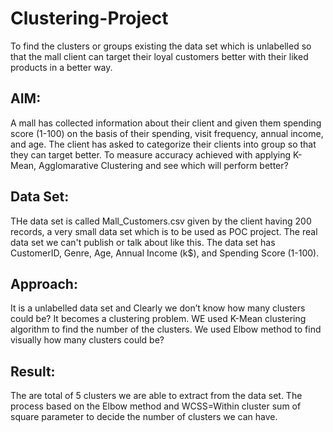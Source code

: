 # Clustering-Project

To find the clusters or groups existing the data set which is unlabelled so that the mall client can target their loyal customers better with their liked products in a better way.


## AIM:

A mall has collected information about their client and given them spending score (1-100) on the basis of their spending, visit
frequency, annual income, and age. The client has asked to categorize their clients into group so that they can target better.
To measure accuracy achieved with applying K-Mean, Agglomarative Clustering and see which will perform better?

## Data Set:

THe data set is called Mall_Customers.csv given by the client having 200 records, a very small data set which is to be used as POC project. The real data set we can't publish or talk about like this. The data set has CustomerID,	Genre,	Age,	Annual Income (k$), and 	Spending Score (1-100).


## Approach:

 It is a unlabelled data set and Clearly we don’t know how many clusters could be? It becomes a clustering problem. WE used K-Mean clustering algorithm to find the number of the clusters. We used Elbow method to find visually how many clusters could be?
 
 ## Result:
 
The are total of 5 clusters we are able to extract from the data set. The process based on the Elbow method and WCSS=Within cluster sum of square parameter to decide the number of clusters we can have.

